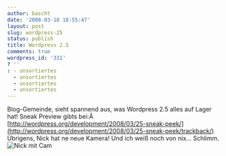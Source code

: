 ```yaml
---
author: bascht
date: '2008-03-18 18:55:47'
layout: post
slug: wordpress-25
status: publish
title: Wordpress 2.5
comments: true
wordpress_id: '331'
? ''
: - unsortiertes
  - unsortiertes
  - unsortiertes
  - unsortiertes
---
```


Blog-Gemeinde, sieht spannend aus, was Wordpress 2.5 alles auf
Lager hat! Sneak Preview gibts bei:Â
[http://wordpress.org/development/2008/03/25-sneak-peek/](http://wordpress.org/development/2008/03/25-sneak-peek/trackback/)
Übrigens, Nick hat ne neue Kamera! Und ich weiß noch von nix...
Schlimm.
![Nick mit Cam](http://www.bascht.com/uploads/2008/03/nickcam.jpg)




